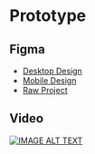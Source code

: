 # Prototype

## Figma
- [Desktop Design](https://www.figma.com/proto/d5FU9K4wQ0zGtKjSWjEWuN/Estate-Vault-Site?node-id=24%3A557&scaling=scale-down&page-id=22%3A96&starting-point-node-id=24%3A557&hide-ui=1)
- [Mobile Design](https://www.figma.com/proto/d5FU9K4wQ0zGtKjSWjEWuN/Estate-Vault-Site?node-id=46%3A97&scaling=min-zoom&page-id=45%3A42&starting-point-node-id=46%3A97&hide-ui=1)
- [Raw Project](https://www.figma.com/file/d5FU9K4wQ0zGtKjSWjEWuN/Estate-Vault-Site?node-id=22%3A96)
## Video
[![IMAGE ALT TEXT](http://img.youtube.com/vi/2GRyAkdJr1s/0.jpg)](https://youtu.be/2GRyAkdJr1s "Estate Vault Prototype Overview")
